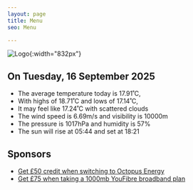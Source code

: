 ```yaml
---
layout: page
title: Menu
seo: Menu

---
```


![Logo](/images/logo.jpg){:width="832px"}

<!-- weather_marker starts -->
## On Tuesday, 16 September 2025

- The average temperature today is 17.91˚C,
- With highs of 18.71˚C and lows of 17.14˚C,
- It may feel like 17.24˚C with scattered clouds
- The wind speed is 6.69m/s and visibility is 10000m
- The pressure is 1017hPa and humidity is 57%
- The sun will rise at 05:44 and set at 18:21

<!-- weather_marker ends -->

## Sponsors

- [Get £50 credit when switching to Octopus Energy](https://bit.ly/3oD1nnS)
- [Get £75 when taking a 1000mb YouFibre broadband plan](https://aklam.io/91zWhU?)
